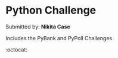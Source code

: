 # Python Challenge

Submitted by: **Nikita Case**

Includes the PyBank and PyPoll Challenges 

:octocat: 
